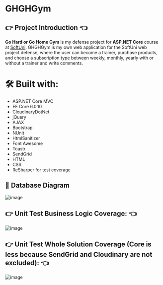 # GHGHGym
## :point_right: Project Introduction :point_left:
**Go Hard or Go Home Gym** is my defense project for **ASP.NET Core** course at [SoftUni](https://softuni.bg).
GHGHGym is my own web application for the SoftUni web project defense, where the user can become a trainer, purchase products, and choose a subscription type between weekly, monthly, yearly with or without a trainer and write comments.

# 🛠 Built with:
* ASP.NET Core MVC
* EF Core 6.0.10
* CloudinaryDotNet
* jQuery
* AJAX
* Bootstrap
* NUnit
* HtmlSanitizer
* Font Awesome
* Toastr
* SendGrid
* HTML
* CSS
* ReSharper for test coverage

## :floppy_disk: Database Diagram
![image](https://user-images.githubusercontent.com/86330813/206267005-245e5527-d86c-47d4-9e3e-995201ff642c.png)

## :point_right: Unit Test Business Logic Coverage: :point_left:
![image](https://user-images.githubusercontent.com/86330813/207153007-beb07992-f67d-4488-b2b1-385d8572c600.png)

## :point_right: Unit Test Whole Solution Coverage (Core is less because SendGrid and Cloudinary are not excluded): :point_left:
![image](https://user-images.githubusercontent.com/86330813/207153434-beadb363-62dd-4aa8-9cdb-9a328b30b8ce.png)

